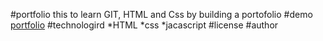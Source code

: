 #portfolio
this to learn GIT, HTML and Css by building a portofolio
#demo
[portfolio](myportfoliolink)
#technologird
*HTML
*css
*jacascript
#license
#author